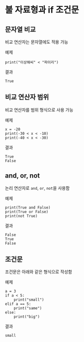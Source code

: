 # 불 자료형과 if 조건문

## 문자열 비교

비교 연산자는 문자열에도 적용 가능

예제
```
print("이상해씨" < "파이리")
```

결과
```
True
```

## 비교 연산자 범위

비교 연산자를 범위 형식으로 사용 가능

예제
```
x = -20
print(-30 < x < -10)
print(-40 < x < -30)
```

결과
```
True
False
```

## and, or, not

논리 연산자로 `and`, `or`, `not`을 사용함

예제
```
print(True and False)
print(True or False)
print(not True)
```

결과
```
False
True
False
```

## 조건문

조건문은 아래와 같은 형식으로 작성함

예제
```
a = 3
if a < 5: 
    print("small")
elif a == 5:
    print("same")
else:
    print("big")
```

결과
```
small
```
